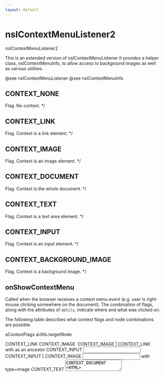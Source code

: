 ```yaml
---
layout: default
---
```


# nsIContextMenuListener2 #

nsIContextMenuListener2

This is an extended version of nsIContextMenuListener
It provides a helper class, nsIContextMenuInfo, to allow access to
background images as well as various utilities.

@see nsIContextMenuListener
@see nsIContextMenuInfo


## CONTEXT_NONE ##
 Flag. No context. */

## CONTEXT_LINK ##
 Flag. Context is a link element. */

## CONTEXT_IMAGE ##
 Flag. Context is an image element. */

## CONTEXT_DOCUMENT ##
 Flag. Context is the whole document. */

## CONTEXT_TEXT ##
 Flag. Context is a text area element. */

## CONTEXT_INPUT ##
 Flag. Context is an input element. */

## CONTEXT_BACKGROUND_IMAGE ##
 Flag. Context is a background image. */

## onShowContextMenu ##

Called when the browser receives a context menu event (e.g. user is right-mouse
clicking somewhere on the document). The combination of flags, along with the
attributes of <CODE>aUtils</CODE>, indicate where and what was clicked on.

The following table describes what context flags and node combinations are
possible.

aContextFlags                  aUtils.targetNode

CONTEXT_LINK                   <A>
CONTEXT_IMAGE                  <IMG>
CONTEXT_IMAGE | CONTEXT_LINK   <IMG> with <A> as an ancestor
CONTEXT_INPUT                  <INPUT>
CONTEXT_INPUT | CONTEXT_IMAGE  <INPUT> with type=image
CONTEXT_TEXT                   <TEXTAREA>
CONTEXT_DOCUMENT               <HTML>
CONTEXT_BACKGROUND_IMAGE       <HTML> with background image

@param aContextFlags           Flags indicating the kind of context.
@param aUtils                  Context information and helper utilities.

@see nsIContextMenuInfo

